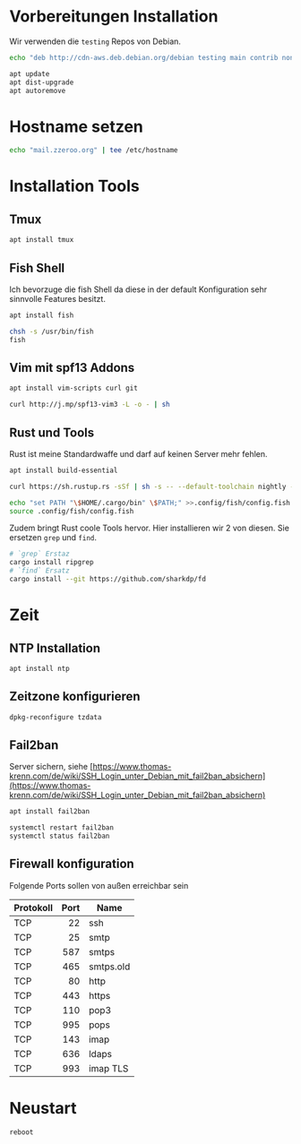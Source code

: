 # Vorbereitungen Installation

Wir verwenden die `testing` Repos von Debian.

```bash
echo "deb http://cdn-aws.deb.debian.org/debian testing main contrib non-free" | tee /etc/apt/sources.list
```

```bash
apt update
apt dist-upgrade
apt autoremove
```

# Hostname setzen

```bash
echo "mail.zzeroo.org" | tee /etc/hostname
```

# Installation Tools
## Tmux

```bash
apt install tmux
```

## Fish Shell

Ich bevorzuge die fish Shell da diese in der default Konfiguration sehr sinnvolle Features besitzt. 

```bash
apt install fish
```

```bash
chsh -s /usr/bin/fish
fish
```

## Vim mit spf13 Addons

```bash
apt install vim-scripts curl git
```

```bash
curl http://j.mp/spf13-vim3 -L -o - | sh
```

## Rust und Tools

Rust ist meine Standardwaffe und darf auf keinen Server mehr fehlen.

```bash
apt install build-essential
```

```bash
curl https://sh.rustup.rs -sSf | sh -s -- --default-toolchain nightly -y
```

```bash
echo "set PATH "\$HOME/.cargo/bin" \$PATH;" >>.config/fish/config.fish
source .config/fish/config.fish
```

Zudem bringt Rust coole Tools hervor. Hier installieren wir 2 von diesen. Sie ersetzen `grep` und `find`.

```bash
# `grep` Erstaz
cargo install ripgrep
# `find` Ersatz
cargo install --git https://github.com/sharkdp/fd
```

# Zeit
## NTP Installation

```bash
apt install ntp
```

## Zeitzone konfigurieren

```bash
dpkg-reconfigure tzdata
```

## Fail2ban

Server sichern, siehe [https://www.thomas-krenn.com/de/wiki/SSH_Login_unter_Debian_mit_fail2ban_absichern](https://www.thomas-krenn.com/de/wiki/SSH_Login_unter_Debian_mit_fail2ban_absichern)

```bash
apt install fail2ban
```

```bash
systemctl restart fail2ban
systemctl status fail2ban
```

## Firewall konfiguration

Folgende Ports sollen von außen erreichbar sein

|Protokoll|Port|Name
|---|---:|---|
|TCP|22|ssh|
|TCP|25|smtp|
|TCP|587|smtps|
|TCP|465|smtps.old|
|TCP|80|http|
|TCP|443|https|
|TCP|110|pop3|
|TCP|995|pops|
|TCP|143|imap|
|TCP|636|ldaps|
|TCP|993|imap TLS|


# Neustart


```bash
reboot
```